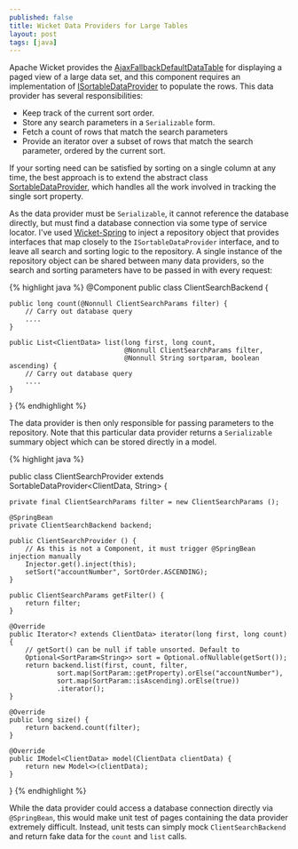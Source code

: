 ```yaml
---
published: false
title: Wicket Data Providers for Large Tables
layout: post
tags: [java]
---
```

Apache Wicket provides the [AjaxFallbackDefaultDataTable](https://ci.apache.org/projects/wicket/apidocs/8.x/org/apache/wicket/extensions/ajax/markup/html/repeater/data/table/AjaxFallbackDefaultDataTable.html) for displaying a paged view of a large data set, and this component requires an implementation of [ISortableDataProvider](https://ci.apache.org/projects/wicket/apidocs/8.x/org/apache/wicket/extensions/markup/html/repeater/data/table/ISortableDataProvider.html) to populate the rows. This data provider has several responsibilities:

* Keep track of the current sort order.
* Store any search parameters in a `Serializable` form.
* Fetch a count of rows that match the search parameters
* Provide an iterator over a subset of rows that match the search parameter, ordered by the current sort.

If your sorting need can be satisfied by sorting on a single column at any time, the best approach is to extend the abstract class [SortableDataProvider](https://ci.apache.org/projects/wicket/apidocs/8.x/org/apache/wicket/extensions/markup/html/repeater/util/SortableDataProvider.html), which handles all the work involved in tracking the single sort property.

As the data provider must be `Serializable`, it cannot reference the database directly,  but must find a database connection via some type of service locator. I've used [Wicket-Spring](https://ci.apache.org/projects/wicket/guide/8.x/single.html#_integrating_wicket_with_spring) to inject a repository object that provides interfaces that map closely to the `ISortableDataProvider` interface, and to leave all search and sorting logic to the repository. A single instance of the repository object can be shared between many data providers, so the search and sorting parameters have to be passed in with every request:

{% highlight java %}
@Component
public class ClientSearchBackend  {

    public long count(@Nonnull ClientSearchParams filter) {
        // Carry out database query
        ....
    }

    public List<ClientData> list(long first, long count, 
                                 @Nonnull ClientSearchParams filter, 
                                 @Nonnull String sortparam, boolean ascending) {
        // Carry out database query
        ....
    }
}
{% endhighlight %}

The data provider is then only responsible for passing parameters to the repository. Note that this particular data provider returns a `Serializable` summary object which can be stored directly in a model. 

{% highlight java %}

public class ClientSearchProvider extends SortableDataProvider<ClientData, String> {

    private final ClientSearchParams filter = new ClientSearchParams ();

    @SpringBean
    private ClientSearchBackend backend;

    public ClientSearchProvider () {
        // As this is not a Component, it must trigger @SpringBean injection manually
        Injector.get().inject(this);
        setSort("accountNumber", SortOrder.ASCENDING);
    }

    public ClientSearchParams getFilter() {
        return filter;
    }

    @Override
    public Iterator<? extends ClientData> iterator(long first, long count) {
        // getSort() can be null if table unsorted. Default to 
        Optional<SortParam<String>> sort = Optional.ofNullable(getSort());
        return backend.list(first, count, filter,
                sort.map(SortParam::getProperty).orElse("accountNumber"),
                sort.map(SortParam::isAscending).orElse(true))
                .iterator();
    }

    @Override
    public long size() {
        return backend.count(filter);
    }

    @Override
    public IModel<ClientData> model(ClientData clientData) {
        return new Model<>(clientData);
    }
}
{% endhighlight %}

While the data provider could access a database connection directly via `@SpringBean`, this would make unit test of pages containing the data provider extremely difficult. Instead, unit tests can simply mock `ClientSearchBackend ` and return fake data for the `count` and `list` calls.